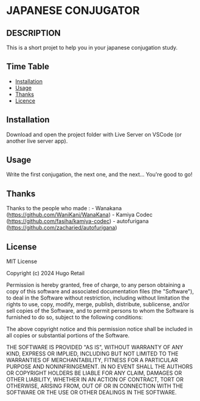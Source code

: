 # JAPANESE CONJUGATOR

## DESCRIPTION

This is a short projet to help you in your japanese conjugation study.

## Time Table
- [Installation](#installation)
- [Usage](#usage)
- [Thanks](#thanks)
- [Licence](#licence)

## Installation

Download and open the project folder with Live Server on VSCode (or another live server app).

## Usage

Write the first conjugation, the next one, and the next...
You're good to go!

## Thanks

Thanks to the people who made :
    - Wanakana (https://github.com/WaniKani/WanaKana)
    - Kamiya Codec (https://github.com/fasiha/kamiya-codec)
    - autofurigana (https://github.com/zacharied/autofurigana)

## License

MIT License

Copyright (c) 2024 Hugo Retail

Permission is hereby granted, free of charge, to any person obtaining a copy
of this software and associated documentation files (the "Software"), to deal
in the Software without restriction, including without limitation the rights
to use, copy, modify, merge, publish, distribute, sublicense, and/or sell
copies of the Software, and to permit persons to whom the Software is
furnished to do so, subject to the following conditions:

The above copyright notice and this permission notice shall be included in all
copies or substantial portions of the Software.

THE SOFTWARE IS PROVIDED "AS IS", WITHOUT WARRANTY OF ANY KIND, EXPRESS OR
IMPLIED, INCLUDING BUT NOT LIMITED TO THE WARRANTIES OF MERCHANTABILITY,
FITNESS FOR A PARTICULAR PURPOSE AND NONINFRINGEMENT. IN NO EVENT SHALL THE
AUTHORS OR COPYRIGHT HOLDERS BE LIABLE FOR ANY CLAIM, DAMAGES OR OTHER
LIABILITY, WHETHER IN AN ACTION OF CONTRACT, TORT OR OTHERWISE, ARISING FROM,
OUT OF OR IN CONNECTION WITH THE SOFTWARE OR THE USE OR OTHER DEALINGS IN THE
SOFTWARE.
